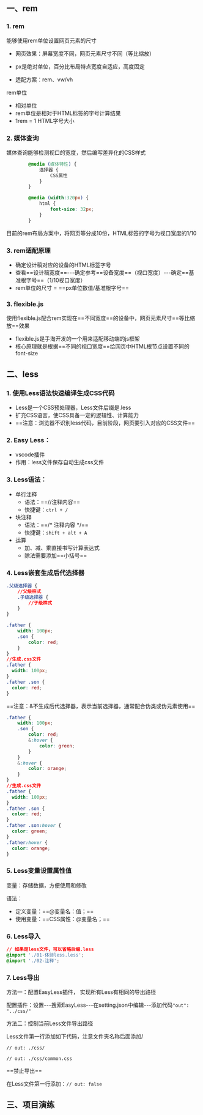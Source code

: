 ## 一、rem

### 1. rem

能够使用rem单位设置网页元素的尺寸

- 网页效果：屏幕宽度不同，网页元素尺寸不同（等比缩放）

- px是绝对单位，百分比布局特点宽度自适应，高度固定

- 适配方案：rem、vw/vh

rem单位

- 相对单位
- rem单位是相对于HTML标签的字号计算结果
- 1rem = 1 HTML字号大小

### 2. 媒体查询

媒体查询能够检测视口的宽度，然后编写差异化的CSS样式

```css
		@media (媒体特性) {
            选择器 {
                CSS属性
            }
        }

		@media (width:320px) {
            html {
                font-size: 32px;
            }
        }
```

目前的rem布局方案中，将网页等分成10份，HTML标签的字号为视口宽度的1/10

### 3. rem适配原理

- 确定设计稿对应的设备的HTML标签字号
- 查看==设计稿宽度==---确定参考==设备宽度==（视口宽度）---确定==基准根字号==（1/10视口宽度）
- rem单位的尺寸 = ==px单位数值/基准根字号==

### 3. flexible.js

使用flexible.js配合rem实现在==不同宽度==的设备中，网页元素尺寸==等比缩放==效果

- flexible.js是手淘开发的一个用来适配移动端的js框架
- 核心原理就是根据==不同的视口宽度==给网页中HTML根节点设置不同的font-size

## 二、less

### 1. 使用Less语法快速编译生成CSS代码

- Less是一个CSS预处理器，Less文件后缀是.less
- 扩充CSS语言，使CSS具备一定的逻辑性、计算能力
- ==注意：浏览器不识别less代码，目前阶段，网页要引入对应的CSS文件==

### 2. Easy Less：

- vscode插件
- 作用：less文件保存自动生成css文件

### 3. Less语法：

- 单行注释
  - 语法：==//注释内容==
  - 快捷键：`ctrl + /`
- 块注释
  - 语法：==/* 注释内容 */==
  - 快捷键：`shift + alt + A`
- 运算
  - 加、减、乘直接书写计算表达式
  - 除法需要添加==小括号==

### 4. Less嵌套生成后代选择器

```css
.父级选择器 {
    //父级样式
    .子级选择器 {
        //子级样式
    }
}

.father {
    width: 100px;
    .son {
        color: red;
    }
}
//生成.css文件
.father {
  width: 100px;
}
.father .son {
  color: red;
}
```

==注意：&不生成后代选择器，表示当前选择器，通常配合伪类或伪元素使用==

```css
.father {
    width: 100px;
    .son {
        color: red;
        &:hover {
            color: green;
        }
    }
    &:hover {
        color: orange;
    }
}
//生成.css文件
.father {
  width: 100px;
}
.father .son {
  color: red;
}
.father .son:hover {
  color: green;
}
.father:hover {
  color: orange;
}
```

### 5. Less变量设置属性值

变量：存储数据，方便使用和修改

语法：

- 定义变量：==@变量名：值；==
- 使用变量：==CSS属性：@变量名；==

### 6. Less导入

```css
// 如果是less文件，可以省略后缀.less
@import './01-体验less.less';
@import './02-注释';
```

### 7. Less导出

方法一：配置EasyLess插件， 实现所有Less有相同的导出路径

配置插件：设置---搜索EasyLess---在setting.json中编辑---添加代码`"out": "../css/"`

方法二：控制当前Less文件导出路径

Less文件第一行添加如下代码，注意文件夹名称后面添加/

```
// out: ./css/

// out: ./css/common.css
```

==禁止导出==

在Less文件第一行添加：`// out: false`

## 三、项目演练

